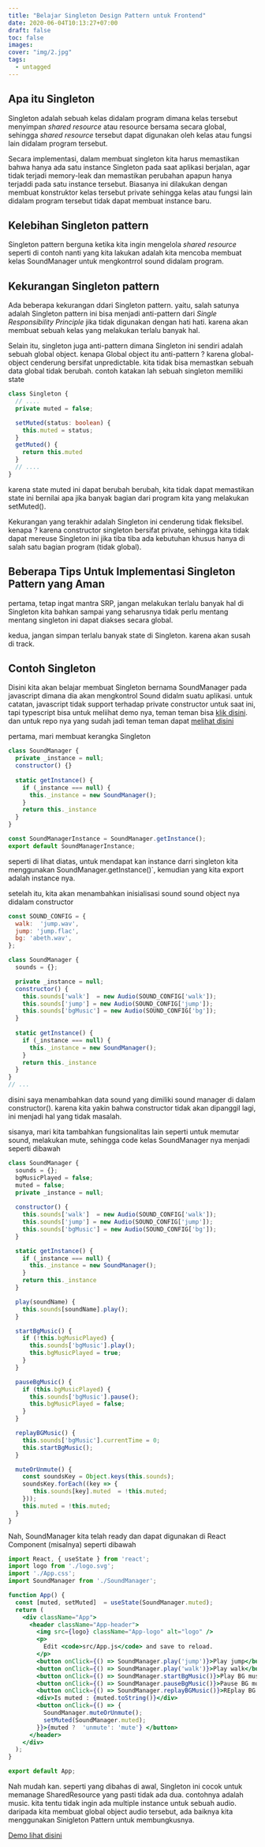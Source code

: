 ```yaml
---
title: "Belajar Singleton Design Pattern untuk Frontend"
date: 2020-06-04T10:13:27+07:00
draft: false
toc: false
images:
cover: "img/2.jpg"
tags:
  - untagged
---
```


## Apa itu Singleton
Singleton adalah sebuah kelas didalam program dimana kelas tersebut menyimpan *shared resource* atau resource bersama secara global, sehingga *shared resource* tersebut dapat digunakan oleh kelas atau fungsi lain didalam program tersebut.

Secara implementasi, dalam membuat singleton kita harus memastikan bahwa hanya ada satu instance Singleton pada saat aplikasi berjalan, agar tidak terjadi memory-leak dan memastikan perubahan apapun hanya terjaddi pada satu instance tersebut. Biasanya ini dilakukan dengan membuat konstruktor kelas tersebut private sehingga kelas atau fungsi lain didalam program tersebut tidak dapat membuat instance baru.

## Kelebihan Singleton pattern
Singleton pattern berguna ketika kita ingin mengelola *shared resource* seperti di contoh nanti yang kita lakukan adalah kita mencoba membuat kelas SoundManager untuk mengkontrrol sound didalam program.

##  Kekurangan Singleton pattern
Ada beberapa kekurangan ddari Singleton pattern. yaitu, salah satunya adalah Singleton pattern ini bisa menjadi anti-pattern dari *Single Responsibility Principle* jika tidak digunakan dengan hati hati. karena akan membuat sebuah kelas yang melakukan terlalu banyak hal.

Selain itu, singleton juga anti-pattern dimana Singleton ini sendiri adalah sebuah  global object. kenapa Global object itu anti-pattern ? karena global-object cenderung bersifat unpredictable. kita tidak bisa memastkan sebuah data global tidak berubah.
contoh katakan lah sebuah singleton memiliki state
```typescript
class Singleton {
  // ....
  private muted = false;

  setMuted(status: boolean) {
    this.muted = status;
  } 
  getMuted() {
    return this.muted
  }
  // .... 
}
```
karena state muted ini dapat berubah berubah, kita tidak dapat memastikan state ini bernilai apa jika banyak bagian dari program kita yang melakukan setMuted().

Kekurangan yang terakhir adalah Singleton ini cenderung tidak fleksibel. kenapa ? karena constructor singleton bersifat private, sehingga kita tidak dapat mereuse Singleton ini jika tiba tiba ada kebutuhan khusus hanya di salah satu bagian program (tidak global).

## Beberapa Tips Untuk Implementasi Singleton Pattern yang Aman

pertama, tetap ingat mantra SRP, jangan melakukan terlalu banyak hal di Singleton kita bahkan sampai yang seharusnya tidak  perlu mentang mentang singleton ini dapat diakses secara global.

kedua, jangan simpan terlalu  banyak state di Singleton. karena akan susah di track.


## Contoh Singleton

Disini kita akan belajar membuat Singleton bernama SoundManager pada javascript dimana dia  akan mengkontrol Sound didalm suatu aplikasi. untuk catatan, javascript tidak support terhadap private constructor untuk saat ini, tapi typescript bisa untuk meliihat demo nya, teman teman bisa [klik disini](https://hanipcode.com/test-sound/). dan untuk repo nya yang sudah jadi teman teman dapat [melihat disini](https://github.com/hanipcode/singleton-sound-manager-example)

pertama, mari membuat kerangka Singleton
```javascript
class SoundManager {
  private _instance = null;
  constructor() {}
  
  static getInstance() {
    if (_instance === null) {
      this._instance = new SoundManager();
    }
    return this._instance
  }
}

const SoundManagerInstance = SoundManager.getInstance();
export default SoundManagerInstance;
```

seperti di lihat diatas, untuk mendapat kan instance darri singleton kita menggunakan SoundManager.getInstance()`, kemudian  yang kita export adalah instance nya.

setelah itu, kita akan menambahkan inisialisasi sound sound object nya didalam constructor

```javascript
const SOUND_CONFIG = {
  walk:  'jump.wav',
  jump: 'jump.flac',
  bg: 'abeth.wav',
};

class SoundManager {
  sounds = {};

  private _instance = null;
  constructor() {
    this.sounds['walk']  = new Audio(SOUND_CONFIG['walk']);
    this.sounds['jump'] = new Audio(SOUND_CONFIG['jump']);
    this.sounds['bgMusic'] = new Audio(SOUND_CONFIG['bg']);
  }
  
  static getInstance() {
    if (_instance === null) {
      this._instance = new SoundManager();
    }
    return this._instance
  }
}
// ...
```

disini saya menambahkan data sound yang dimiliki sound manager di dalam constructor(). karena kita yakin bahwa constructor tidak akan dipanggil lagi, ini menjadi hal yang tidak masalah.

sisanya, mari kita tambahkan fungsionalitas lain seperti untuk memutar sound, melakukan mute, sehingga code kelas SoundManager nya menjadi seperti dibawah

```javascript
class SoundManager {
  sounds = {};
  bgMusicPlayed = false;
  muted = false;
  private _instance = null;
  
  constructor() {
    this.sounds['walk']  = new Audio(SOUND_CONFIG['walk']);
    this.sounds['jump'] = new Audio(SOUND_CONFIG['jump']);
    this.sounds['bgMusic'] = new Audio(SOUND_CONFIG['bg']);
  }

  static getInstance() {
    if (_instance === null) {
      this._instance = new SoundManager();
    }
    return this._instance
  }

  play(soundName) {
    this.sounds[soundName].play();
  }

  startBgMusic() {
    if (!this.bgMusicPlayed) {
      this.sounds['bgMusic'].play();
      this.bgMusicPlayed = true;
    }
  }

  pauseBgMusic() {
    if (this.bgMusicPlayed) {
      this.sounds['bgMusic'].pause();
      this.bgMusicPlayed = false;
    }
  }

  replayBGMusic() {
    this.sounds['bgMusic'].currentTime = 0;
    this.startBgMusic();
  }

  muteOrUnmute() {
    const soundsKey = Object.keys(this.sounds);
    soundsKey.forEach((key => {
       this.sounds[key].muted  = !this.muted;
    }));
    this.muted = !this.muted;
  }
}

```

Nah, SoundManager kita telah ready dan dapat digunakan di React Component (misalnya) seperti dibawah

```jsx
import React, { useState } from 'react';
import logo from './logo.svg';
import './App.css';
import SoundManager from './SoundManager';

function App() {
  const [muted, setMuted]  = useState(SoundManager.muted);
  return (
    <div className="App">
      <header className="App-header">
        <img src={logo} className="App-logo" alt="logo" />
        <p>
          Edit <code>src/App.js</code> and save to reload.
        </p>
        <button onClick={() => SoundManager.play('jump')}>Play jump</button>
        <button onClick={() => SoundManager.play('walk')}>Play walk</button>
        <button onClick={() => SoundManager.startBgMusic()}>Play BG music</button>
        <button onClick={() => SoundManager.pauseBgMusic()}>Pause BG music</button>
        <button onClick={() => SoundManager.replayBGMusic()}>REplay BG music</button>
        <div>Is muted : {muted.toString()}</div>
        <button onClick={() => {
          SoundManager.muteOrUnmute();
          setMuted(SoundManager.muted);
        }}>{muted ?  'unmute': 'mute'} </button>
      </header>
    </div>
  );
}

export default App;
```

Nah mudah kan. seperti yang dibahas di awal, Singleton ini cocok untuk memanage SharedResource yang pasti tidak ada dua. contohnya adalah music. kita tentu tidak ingin ada multiple instance untuk sebuah audio. daripada kita membuat global object audio tersebut, ada baiknya kita menggunakan Sinigleton Pattern untuk membungkusnya.

[Demo lihat disini](https://hanipcode.com/test-sound/)